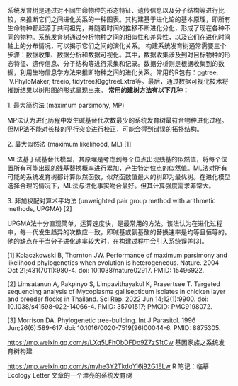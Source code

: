 系统发育树是通过对不同生命物种的形态特征、遗传信息以及分子结构等进行比较，来推断它们之间进化关系的一种图表。其构建基于进化论的基本原理，即所有生命物种都起源于共同祖先，并随着时间的推移不断进化分化，形成了现在各种不同的物种。系统发育树通过分析物种之间的相似性和差异性，以及它们在进化时间轴上的分布情况，可以揭示它们之间的演化关系。
构建系统发育树通常需要三个步骤：数据收集、数据分析和数据可视化。其中，数据收集涉及到对目标物种的形态特征、遗传信息、分子结构等进行采集和记录。数据分析则是根据收集到的数据，利用生物信息学方法来推断物种之间的进化关系。常用的R包有：ggtree,  V.PhyloMaker, treeio, tidytree和ggtreeExtra等。最后，通过数据可视化技术将推断结果以树形图的形式呈现出来。
**常用的建树方法有以下几种：**  

1. 最大简约法 (maximum parsimony, MP)

MP法认为进化历程中发生碱基替代次数最少的系统发育树最符合物种进化过程。但MP法不能对长枝的平行突变进行校正，可能会得到错误的拓扑结构。

2. 最大似然法 (maximum likelihood, ML) [1]

ML法基于碱基替代模型，其原理是考虑到每个位点出现残基的似然值，将每个位置所有可能出现的残基替换概率进行累加，产生特定位点的似然值。ML法对所有可能的系统发育树都计算似然函数，似然函数值最大的树即为最优树。在进化模型选择合理的情况下，ML法与进化事实吻合最好。但其计算强度需求非常大。

3. 非加权配对算术平均法 (unweighted pair group method with arithmetic methods, UPGMA) [2]

UPGMA法十分直观简单，运算速度快，是最常用的方法。该法认为在进化过程中，每一代发生趋异的次数应一致，即碱基或氨基酸的替换速率是均等且恒等的。他的缺点在于当分子进化速率较大时，在构建过程中会引入系统误差[3]。

[1] Kolaczkowski B, Thornton JW. Performance of maximum parsimony and likelihood phylogenetics when evolution is heterogeneous. Nature. 2004 Oct 21;431(7011):980-4. doi: 10.1038/nature02917. PMID: 15496922.

[2] Limsatanun A, Pakpinyo S, Limpavithayakul K, Prasertsee T. Targeted sequencing analysis of Mycoplasma gallisepticum isolates in chicken layer and breeder flocks in Thailand. Sci Rep. 2022 Jun 14;12(1):9900. doi: 10.1038/s41598-022-14066-4. PMID: 35701517; PMCID: PMC9198072.

[3] Morrison DA. Phylogenetic tree-building. Int J Parasitol. 1996 Jun;26(6):589-617. doi: 10.1016/0020-7519(96)00044-6. PMID: 8875305.


https://mp.weixin.qq.com/s/LXq5LFhObDFDo9Z7zS1tCw
基因家族之系统发育树构建

https://mp.weixin.qq.com/s/myhe3Y2TkdqYi6j92G1ELw
R 笔记：临摹 Ecology Letter 文章的一个漂亮的系统发育树

